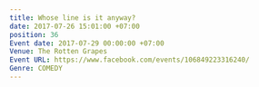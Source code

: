 ```yaml
---
title: Whose line is it anyway?
date: 2017-07-26 15:01:00 +07:00
position: 36
Event date: 2017-07-29 00:00:00 +07:00
Venue: The Rotten Grapes
Event URL: https://www.facebook.com/events/106849223316240/
Genre: COMEDY
---
```


